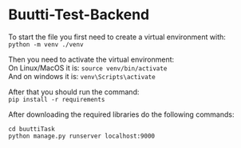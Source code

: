 # Buutti-Test-Backend

To start the file you first need to create a virtual environment with: <br/>
``` python -m venv ./venv ```

Then you need to activate the virtual environment:<br/>
On Linux/MacOS it is: ```source venv/bin/activate```<br/>
And on windows it is: ```venv\Scripts\activate```<br/>

After that you should run the command: <br/>
``` pip install -r requirements ```

After downloading the required libraries do the following commands: <br/>
``` 
cd buuttiTask
python manage.py runserver localhost:9000
```
